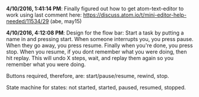
**4/10/2016, 1:41:14 PM**: Finally figured out how to get atom-text-editor to work using last comment here: https://discuss.atom.io/t/mini-editor-help-needed/11534/29 (abe, may15)

**4/10/2016, 4:12:08 PM**: Design for the flow bar:
Start a task by putting a name in and pressing start. When someone interrupts you, you press pause. When they go away, you press resume. Finally when you're done, you press stop.
When you resume, if you dont remember what you were doing, then hit replay. This will undo X steps, wait, and replay them again so you remember what you were doing.

Buttons required, therefore, are: start/pause/resume, rewind, stop.

State machine for states: not started, started, paused, resumed, stopped.

